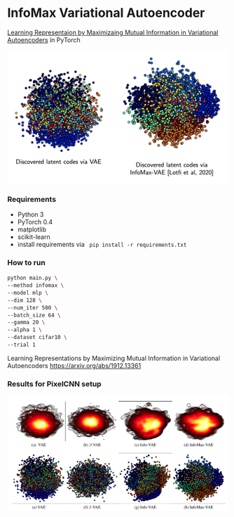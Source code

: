 # InfoMax Variational Autoencoder
[Learning Representaion by Maximizaing Mutual Information in Variational Autoencoders](https://ieeexplore.ieee.org/abstract/document/9174424/) in PyTorch

![alt text](https://github.com/AliLotfi92/InfoMAXVAE/blob/master/assets/png3.png)

### Requirements
- Python 3
- PyTorch 0.4
- matplotlib
- scikit-learn
- install requirements via ```
pip install -r requirements.txt``` 

### How to run
```bash
python main.py \
--method infomax \
--model mlp \
--dim 128 \
--num_iter 500 \
--batch_size 64 \
--gamma 20 \
--alpha 1 \
--dataset cifar10 \
--trial 1
```
Learning Representations by Maximizing Mutual Information in Variational Autoencoders
https://arxiv.org/abs/1912.13361


### Results for PixelCNN setup
![alt text](https://github.com/AliLotfi92/InfoMAXVAE/blob/master/assets/pixelvae.png)
